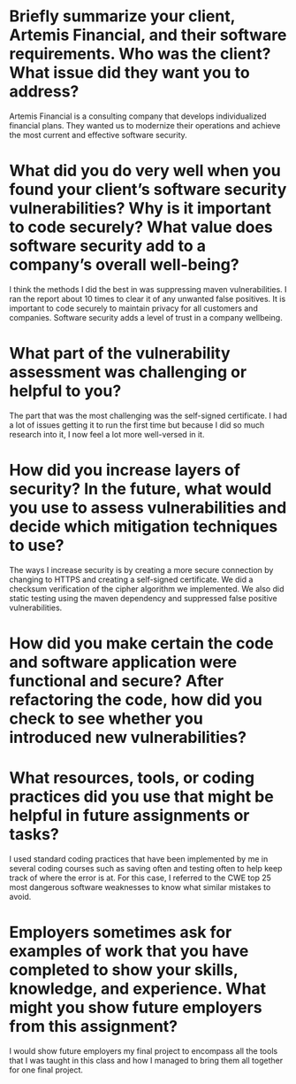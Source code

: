 # Briefly summarize your client, Artemis Financial, and their software requirements. Who was the client? What issue did they want you to address?
Artemis Financial is a consulting company that develops individualized financial plans. They wanted us to modernize their operations and achieve the most current and effective software security.
# What did you do very well when you found your client’s software security vulnerabilities? Why is it important to code securely? What value does software security add to a company’s overall well-being?
I think the methods I did the best in was suppressing maven vulnerabilities. I ran the report about 10 times to clear it of any unwanted false positives. It is important to code securely to maintain privacy for all customers and companies. Software security adds a level of trust in a company wellbeing.
# What part of the vulnerability assessment was challenging or helpful to you? 
The part that was the most challenging was the self-signed certificate. I had a lot of issues getting it to run the first time but because I did so much research into it, I now feel a lot more well-versed in it.
# How did you increase layers of security? In the future, what would you use to assess vulnerabilities and decide which mitigation techniques to use?
The ways I increase security is by creating a more secure connection by changing to HTTPS and creating a self-signed certificate. We did a checksum verification of the cipher algorithm we implemented. We also did static testing using the maven dependency and suppressed false positive vulnerabilities.
# How did you make certain the code and software application were functional and secure? After refactoring the code, how did you check to see whether you introduced new vulnerabilities?
# What resources, tools, or coding practices did you use that might be helpful in future assignments or tasks?
I used standard coding practices that have been implemented by me in several coding courses such as saving often and testing often to help keep track of where the error is at. For this case, I referred to the CWE top 25 most dangerous software weaknesses to know what similar mistakes to avoid.
# Employers sometimes ask for examples of work that you have completed to show your skills, knowledge, and experience. What might you show future employers from this assignment?
I would show future employers my final project to encompass all the tools that I was taught in this class and how I managed to bring them all together for one final project.
